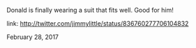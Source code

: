 Donald is finally wearing a suit that fits well. Good for him! 

link: http://twitter.com/jimmylittle/status/836760277706104832 

February 28, 2017